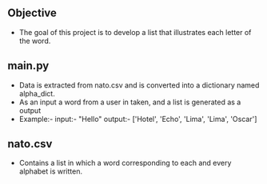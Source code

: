 ## Objective
- The goal of this project is to develop a list that illustrates each letter of the word.

## main.py
- Data is extracted from nato.csv and is converted into a dictionary named alpha_dict.
- As an input a word from a user in taken, and a list is generated as a output
- Example:- input:- "Hello"
            output:- ['Hotel', 'Echo', 'Lima', 'Lima', 'Oscar']

## nato.csv
- Contains a list in which a word corresponding to each and every alphabet is written.
